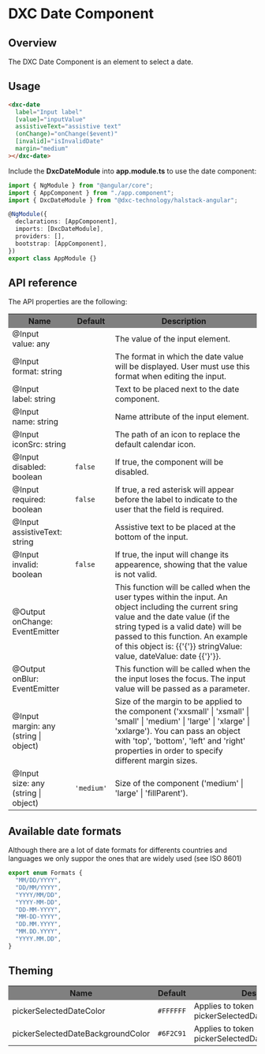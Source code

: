 # DXC Date Component

## Overview

The DXC Date Component is an element to select a date.

## Usage

```html
<dxc-date
  label="Input label"
  [value]="inputValue"
  assistiveText="assistive text"
  (onChange)="onChange($event)"
  [invalid]="isInvalidDate"
  margin="medium"
></dxc-date>
```

Include the **DxcDateModule** into **app.module.ts** to use the date component:

```ts
import { NgModule } from "@angular/core";
import { AppComponent } from "./app.component";
import { DxcDateModule } from "@dxc-technology/halstack-angular";

@NgModule({
  declarations: [AppComponent],
  imports: [DxcDateModule],
  providers: [],
  bootstrap: [AppComponent],
})
export class AppModule {}
```

## API reference

The API properties are the following:

<table>
    <tr style="background-color: grey">
        <th>Name</th>
        <th>Default</th>
        <th>Description</th>
    </tr>
    <tr>
        <td>@Input<br>value: any</td>
        <td></td>
        <td>The value of the input element.</td>
    </tr>
    <tr>
        <td>@Input<br>format: string</td>
        <td></td>
        <td>
            The format in which the date value will be displayed. User must use
            this format when editing the input.
        </td>
    </tr>
    <tr>
        <td>@Input<br>label: string</td>
        <td></td>
        <td>Text to be placed next to the date component.</td>
    </tr>
    <tr>
        <td>@Input<br>name: string</td>
        <td></td>
        <td>Name attribute of the input element.</td>
    </tr>
    <tr>
        <td>@Input<br>iconSrc: string</td>
        <td></td>
        <td>The path of an icon to replace the default calendar icon.</td>
    </tr>
    <tr>
        <td>@Input<br>disabled: boolean</td>
        <td>
            <code>false</code>
        </td>
        <td>If true, the component will be disabled.</td>
    </tr>
    <tr>
        <td>@Input<br>required: boolean</td>
        <td>
            <code>false</code>
        </td>
        <td>
            If true, a red asterisk will appear before the label to indicate to
            the user that the field is required.
        </td>
    </tr>
    <tr>
        <td>@Input<br>assistiveText: string</td>
        <td></td>
        <td>Assistive text to be placed at the bottom of the input.</td>
    </tr>
    <tr>
        <td>@Input<br>invalid: boolean</td>
        <td>
            <code>false</code>
        </td>
        <td>
            If true, the input will change its appearence, showing that the value
            is not valid.
        </td>
    </tr>
    <tr>
        <td>@Output<br>onChange: EventEmitter</td>
        <td></td>
        <td>
            This function will be called when the user types within the input. 
            An object including the current sring value and the date value 
            (if the string typed is a valid date) will be passed to this function. 
            An example of this object is: {{'{'}} stringValue: value, dateValue: date {{'}'}}.
        </td>
    </tr>
    <tr>
        <td>@Output<br>onBlur: EventEmitter</td>
        <td></td>
        <td>
            This function will be called when the the input loses the focus. 
            The input value will be passed as a parameter.
        </td>
    </tr>
    <tr>
        <td>@Input<br>margin: any (string | object)</td>
        <td></td>
        <td>
            Size of the margin to be applied to the component ('xxsmall' |
            'xsmall' | 'small' | 'medium' | 'large' | 'xlarge' | 'xxlarge'). You
            can pass an object with 'top', 'bottom', 'left' and 'right' properties
            in order to specify different margin sizes.
        </td>
    </tr>
    <tr>
        <td>@Input<br>size: any (string | object)</td>
        <td>
            <code>'medium'</code>
        </td>
        <td>Size of the component ('medium' | 'large' | 'fillParent').</td>
    </tr>   
</table>

## Available date formats

Although there are a lot of date formats for differents countries and languages we only suppor the ones that are widely used (see ISO 8601)

```typescript
export enum Formats {
  "MM/DD/YYYY",
  "DD/MM/YYYY",
  "YYYY/MM/DD",
  "YYYY-MM-DD",
  "DD-MM-YYYY",
  "MM-DD-YYYY",
  "DD.MM.YYYY",
  "MM.DD.YYYY",
  "YYYY.MM.DD",
}
```

## Theming

<table>
    <tr style="background-color: grey">
        <th>Name</th>
        <th>Default</th>
        <th>Description</th>
    </tr>
    <tr>
        <td>pickerSelectedDateColor</td>
        <td><code>#FFFFFF</code></td>
        <td>Applies to token pickerSelectedDateColor.</td>
    </tr>
    <tr>
        <td>pickerSelectedDateBackgroundColor</td>
        <td><code>#6F2C91</code></td>
        <td>Applies to token pickerSelectedDateBackgroundColor.</td>
    </tr>
</table>
